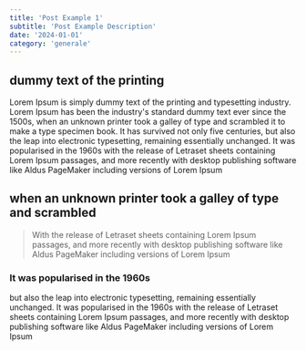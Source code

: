 ```yaml
---
title: 'Post Example 1'
subtitle: 'Post Example Description'
date: '2024-01-01'
category: 'generale'
---
```


## dummy text of the printing

Lorem Ipsum is simply dummy text of the printing and typesetting industry. Lorem Ipsum has been the industry's standard dummy text ever since the 1500s, when an unknown printer took a galley of type and scrambled it to make a type specimen book. It has survived not only five centuries, but also the leap into electronic typesetting, remaining essentially unchanged. It was popularised in the 1960s with the release of Letraset sheets containing Lorem Ipsum passages, and more recently with desktop publishing software like Aldus PageMaker including versions of Lorem Ipsum

## when an unknown printer took a galley of type and scrambled

> With the release of Letraset sheets containing Lorem Ipsum passages, and more recently with desktop publishing software like Aldus PageMaker including versions of Lorem Ipsum

### It was popularised in the 1960s

but also the leap into electronic typesetting, remaining essentially unchanged. It was popularised in the 1960s with the release of Letraset sheets containing Lorem Ipsum passages, and more recently with desktop publishing software like Aldus PageMaker including versions of Lorem Ipsum
